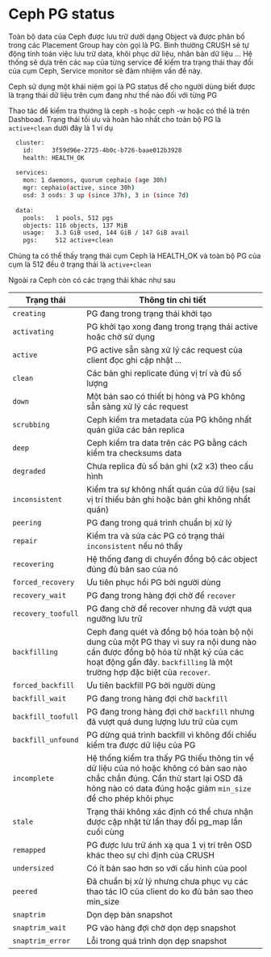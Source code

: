 # Ceph PG status

Toàn bộ data của Ceph được lưu trữ dưới dạng Object và được phân bố trong các Placement Group hay còn gọi là PG. Bình thường CRUSH sẽ tự động tính toán việc lưu trữ data, khôi phục dữ liệu, nhân bản dữ liệu ... Hệ thống sẽ dựa trên các `map` của từng service để kiểm tra trạng thái thay đổi của cụm Ceph, Service monitor sẽ đảm nhiệm vấn đề này. 

Ceph sử dụng một khái niệm gọi là PG status để cho người dùng biết được là trạng thái dữ liệu trên cụm đang như thế nào đối với từng PG 

Thao tác để kiểm tra thường là ceph -s hoặc ceph -w hoặc có thể là trên Dashboad. Trạng thái tối ưu và hoàn hảo nhất cho toàn bộ PG là `active+clean` dưới đây là 1 ví dụ 

```sh 
  cluster:
    id:     3f59d96e-2725-4b0c-b726-baae012b3928
    health: HEALTH_OK
 
  services:
    mon: 1 daemons, quorum cephaio (age 30h)
    mgr: cephaio(active, since 30h)
    osd: 3 osds: 3 up (since 37h), 3 in (since 7d)
 
  data:
    pools:   1 pools, 512 pgs
    objects: 116 objects, 137 MiB
    usage:   3.3 GiB used, 144 GiB / 147 GiB avail
    pgs:     512 active+clean

```

Chúng ta có thể thấy trạng thái cụm Ceph là HEALTH_OK và toàn bộ PG của cụm là 512 đều ở trạng thái là `active+clean`

Ngoài ra Ceph còn có các trạng thái khác như sau 

|Trạng thái|Thông tin chi tiết                             |
|----------|-----------------------------------------------|
|`creating`| PG đang trong trạng thái khởi tạo             |
|`activating`| PG khởi tạo xong đang trong trạng thái active hoăc chờ sử dụng|
|`active`  | PG active sẵn sàng xử lý các request của client đọc ghi cập nhật ... |
|`clean`   | Các bản ghi replicate đúng vị trí và đủ số lượng|
|`down`    | Một bản sao có thiết bị hỏng và PG không sẵn sàng xử lý các request|
|`scrubbing`| Ceph kiểm tra metadata của PG không nhất quán giữa các bản replica|
|`deep`    | Ceph kiểm tra data trên các PG bằng cách kiểm tra checksums data |
|`degraded`| Chưa replica đủ số bản ghi (x2 x3) theo cấu hình |
|`inconsistent`| Kiểm tra sự không nhất quán của dữ liệu (sai vị trí thiếu bản ghi hoặc bản ghi không nhất quán)|
|`peering` | PG đang trong quá trình chuẩn bị xử lý        |
|`repair`  | Kiểm tra và sửa các PG có trạng thái `inconsistent` nếu nó thấy |
|`recovering`| Hệ thống đang di chuyển đồng bộ các object đúng đủ bản sao của nó |
|`forced_recovery`| Ưu tiên phục hồi PG bởi người dùng            |
|`recovery_wait`| PG đang trong hàng đợi chờ để `recover`       |
|`recovery_toofull`| PG đang chờ để recover nhưng đã vượt qua ngưỡng lưu trữ |
|`backfilling`| Ceph đang quét và đồng bộ hóa toàn bộ nội dung của một PG thay vì suy ra nội dung nào cần được đồng bộ hóa từ nhật ký của các hoạt động gần đây. `backfilling` là một trường hợp đặc biệt của `recover`.|
|`forced_backfill`| Ưu tiên backfill PG bởi người dùng            |
|`backfill_wait`| PG đang trong hàng đợi chờ `backfill`         |
|`backfill_toofull`|  PG đang trong hàng đợi chờ `backfill` nhưng đã vượt quá dung lượng lưu trữ của cụm|
|`backfill_unfound`| PG dừng quá trình backfill vì không đối chiếu kiểm tra được dữ liệu của PG|
|`incomplete`| Hệ thống kiểm tra thấy PG thiếu thông tin về dữ liệu của nó hoặc không có bản sao nào chắc chắn đúng. Cần thử start lại OSD đã hỏng nào có data đúng hoặc giảm `min_size` để cho phép khôi phục|
|`stale`   | Trạng thái không xác định có thể chưa nhận được cập nhật từ lần thay đổi pg_map lần cuối cùng |
|`remapped`| PG được lưu trữ ánh xạ qua 1 vị trí trên OSD khác theo sự chỉ định của CRUSH|
|`undersized`| Có ít bản sao hơn so với cấu hình của pool    |
|`peered`  | Đã chuẩn bị xử lý nhưng chưa phục vụ các thao tác IO của client do ko đủ bản sao theo min_size |
|`snaptrim`| Dọn dẹp bản snapshot                          |
|`snaptrim_wait`| PG vào hàng đợi chờ dọn dẹp snapshot          |
|`snaptrim_error`| Lỗi trong quá trình dọn dẹp snapshot          |
